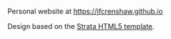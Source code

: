 Personal website at https://jfcrenshaw.github.io

Design based on the [Strata HTML5 template](https://html5up.net/strata).
